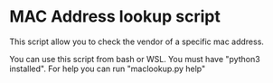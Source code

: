# MAC Address lookup script

This script allow you to check the vendor of a specific mac address.

You can use this script from bash or WSL. You must have "python3 installed".
For help you can run "maclookup.py help"